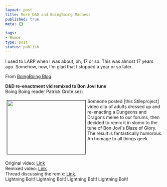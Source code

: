 ```yaml
--- 
layout: post
title: More D&D and BoingBoing Madness
published: true
meta: {}

tags: 
- Humor
type: post
status: publish
---
```

<P>I used to LARP when I was about, oh, 17 or so. This was almost 17 years ago. Somehow, now, I'm glad that I stopped a year or so later.</P>
<P>From <A href="http://www.boingboing.net/2005/03/11/dd_reenactment_vid_r.html">BoingBoing Blog</A>:</P>
<P><B>D&amp;D re-enactment vid remixed to Bon Jovi tune</B> <BR>Boing Boing reader Patrick Grote sez: </P>
<IMG height=171 src="http://www.boingboing.net/images/lightningbolt.jpg" width=250 hspace="5" vspace="5" border="1" align=left> Someone posted [this Stileproject] video clip of adults dressed up and re-enacting a Dungeons and Dragons melee to our forums, then decided to remix it in slomo to the tune of Bon Jovi's Blaze of Glory. The result is fantastically humorous. An homage to all things geek. <BR clear="all">
<P>Original video: <A href="http://xnguyen.com/Misc/RPG_Nerds.mpeg">Link</A><BR>Remixed video: <A href="http://www.sportlounge.net/ltoh/MegaDorks.wmv">Link</A> <BR>Thread discussing the remix: <A href="http://sportlounge.net/forum/index.php?showtopic=23910">Link</A>.<BR>Lightning Bolt! Lightning Bolt! Lightning Bolt! Lightning Bolt!</P>
